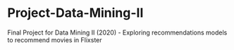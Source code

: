 # Project-Data-Mining-II
Final Project for Data Mining II (2020) - Exploring recommendations models to recommend movies in Flixster
